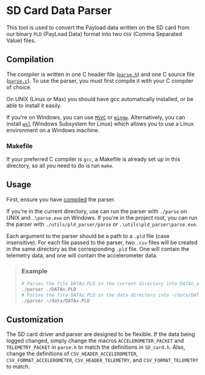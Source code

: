 # SD Card Data Parser

This tool is used to convert the Payload data written on the SD card from our binary `PLD` (PayLoad Data) format into two `CSV` (Comma Separated Value) files.

## Compilation

The compiler is written in one C header file ([`parse.h`](./parse.h)) and one C source file ([`parse.c`](./parse.c)).
To use the parser, you must first compile it with your C compiler of choice.

On UNIX (Linux or Max) you should have gcc automatically installed, or be able to install it easily.

If you're on Windows, you can use [`MSVC`](https://visualstudio.microsoft.com/vs/features/cplusplus/) or [`mingw`](https://www.mingw-w64.org/).
Alternatively, you can install [`wsl`](https://learn.microsoft.com/en-us/windows/wsl/) (Windows Subsystem for Linux) which allows you to use a Linux environment on a Windows machine.

### Makefile

If your preferred C compiler is `gcc`, a Makefile is already set up in this directory, so all you need to do is run `make`.

## Usage

First, ensure you have [compiled](#compilation) the parser.

If you're in the current directory, use can run the parser with `./parse` on UNIX and `.\parse.exe` on Windows.
If you're in the project root, you can run the parser with `./utils/pld_parser/parse` or `.\utils\pld_parser\parse.exe`.

Each argument to the parser should be a path to a `.pld` file (case insensitive).
For each file passed to the parser, two `.csv` files will be created in the same directory as the corresponding `.pld` file.
One will contain the telemetry data, and one will contain the accelerometer data.

> ### Example
>
> ```bash
> # Parses the file DATAn.PLD in the current directory into DATAn_accelerometer.csv and DATAn_telemetry.csv
> ./parser ./DATAn.PLD
> # Parses the file DATAx.PLD in the data directory into ~/data/DATAx_accelerometer.csv and ~/data/DATAx_telemetry.csv
> ./parser ~/data/DATAx.PLD
> ```

## Customization

The SD card driver and parser are designed to be flexible.
If the data being logged changed, simply change the macros `ACCELEROMETER_PACKET` and `TELEMETRY_PACKET` in `parse.h` to match the definitions in `SD_card.h`.
Also, change the definitions of `CSV_HEADER_ACCELEROMETER`, `CSV_FORMAT_ACCELEROMETER`, `CSV_HEADER_TELEMETRY`, and `CSV_FORMAT_TELEMETRY` to match.
